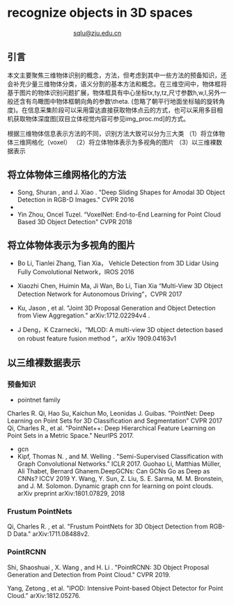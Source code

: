 # recognize objects in 3D spaces

 &nbsp;     　　　　　　　　　　   sqlu@zju.edu.cn

## 引言

本文主要聚焦三维物体识别的概念，方法，但考虑到其中一些方法的预备知识，还会补充少量三维物体分类，语义分割的基本方法和概念。在三维空间中，物体框将基于图片的物体识别问题扩展，物体框具有中心坐标tx,ty,tz,尺寸参数h,w,l,另外一般还含有鸟瞰图中物体框朝向角的参数\theta. (忽略了朝平行地面坐标轴的旋转角度)。在信息采集阶段可以采用雷达直接获取物体点云的方式，也可以采用多目相机获取物体深度图[双目立体视觉内容可参见img_proc.md]的方式。

根据三维物体信息表示方法的不同，识别方法大致可以分为三大类
（1）将立体物体三维网格化（voxel）
（2）将立体物体表示为多视角的图片
（3）以三维裸数据表示

## 将立体物体三维网格化的方法
 - Song, Shuran , and J. Xiao . "Deep Sliding Shapes for Amodal 3D Object Detection in RGB-D Images." CVPR 2016
- 
 - Yin Zhou, Oncel Tuzel. “VoxelNet: End-to-End Learning for Point Cloud Based 3D Object Detection" CVPR 2018

## 将立体物体表示为多视角的图片

- Bo Li, Tianlei Zhang, Tian Xia， Vehicle Detection from 3D Lidar Using Fully Convolutional Network，IROS 2016

- Xiaozhi Chen, Huimin Ma, Ji Wan, Bo Li, Tian Xia “Multi-View 3D Object Detection Network for Autonomous Driving”，CVPR 2017

- Ku, Jason , et al. "Joint 3D Proposal Generation and Object Detection from View Aggregation." arXiv:1712.02294v4 .

- J Deng，K Czarnecki，“MLOD: A multi-view 3D object detection based on robust feature fusion method ”，arXiv 1909.04163v1
## 以三维裸数据表示

### 预备知识

- pointnet family
  
Charles R. Qi, Hao Su, Kaichun Mo, Leonidas J. Guibas. "PointNet: Deep Learning on Point Sets for 3D Classification and Segmentation”  CVPR 2017
Qi, Charles R., et al. "PointNet++: Deep Hierarchical Feature Learning on Point Sets in a Metric Space." NeurIPS 2017.
- gcn
- Kipf, Thomas N. , and M. Welling . "Semi-Supervised Classification with Graph Convolutional Networks." ICLR 2017.
Guohao Li, Matthias Müller, Ali Thabet, Bernard Ghanem.DeepGCNs: Can GCNs Go as Deep as CNNs? ICCV 2019
Y. Wang, Y. Sun, Z. Liu, S. E. Sarma, M. M. Bronstein, and J. M. Solomon. Dynamic graph cnn for learning on point
clouds. arXiv preprint arXiv:1801.07829, 2018
### Frustum PointNets
Qi, Charles R. , et al. "Frustum PointNets for 3D Object Detection from RGB-D Data." arXiv:1711.08488v2.

### PointRCNN
Shi, Shaoshuai , X. Wang , and H. Li . "PointRCNN: 3D Object Proposal Generation and Detection from Point Cloud." CVPR 2019.

Yang, Zetong , et al. "IPOD: Intensive Point-based Object Detector for Point Cloud." arXiv:1812.05276.
